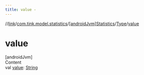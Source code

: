 ```yaml
---
title: value -
---
```

//[link](../../../index.md)/[com.tink.model.statistics](../../index.md)/[[androidJvm]Statistics](../index.md)/[Type](index.md)/[value](value.md)



# value  
[androidJvm]  
Content  
val [value](value.md): [String](https://kotlinlang.org/api/latest/jvm/stdlib/kotlin/-string/index.html)  



